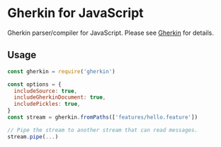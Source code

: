 # Gherkin for JavaScript

Gherkin parser/compiler for JavaScript. Please see [Gherkin](https://github.com/cucumber/cucumber/tree/master/gherkin) for details.

## Usage

```javascript
const gherkin = require('gherkin')

const options = {
  includeSource: true,
  includeGherkinDocument: true,
  includePickles: true,
}
const stream = gherkin.fromPaths(['features/hello.feature'])

// Pipe the stream to another stream that can read messages.
stream.pipe(...)
```

